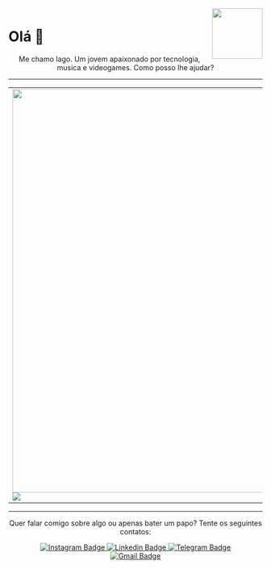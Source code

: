 
<img src="https://www.gifcen.com/wp-content/uploads/2022/02/among-us-gif-4.gif" width="100px" align="right"/>
<h1>Olá 👋 </h1>
<p align="center">Me chamo Iago. Um jovem apaixonado por tecnologia, musica e videogames. Como posso lhe ajudar?</p>

<hr/>

<table border="0">
<tr>
<td>
<img src="https://github-readme-stats.vercel.app/api/top-langs/?username=danonep2&hide_progress=false&theme=radical" width="800px" /><br/>
<img src="https://github-readme-stats.vercel.app/api?username=danonep2&show_icons=true&theme=radical" />
</td>

<td>

<h4>Formação</h4>

- 🎓 Técnico em Informática pelo IFPI Campus Pedro II
- 🎓 Graduado em Análise e Desenvolvimento de sistemas
- 🧑‍🏫 Autodidata

  </hr>

<h4  align="center">Technology Stack 👨‍💻</h4>  
<div>
<img src="https://img.shields.io/badge/HTML5-E34F26?style=for-the-badge&logo=html5&logoColor=white"/>
<img src="https://img.shields.io/badge/CSS3-1572B6?style=for-the-badge&logo=css3&logoColor=white" />
<img src="https://img.shields.io/badge/JavaScript-323330?style=for-the-badge&logo=javascript&logoColor=F7DF1E" />
<img src="https://img.shields.io/badge/TypeScript-007ACC?style=for-the-badge&logo=typescript&logoColor=white" />
<img src="https://img.shields.io/badge/Angular-DD0031?style=for-the-badge&logo=angular&logoColor=white"/>
<img src="https://img.shields.io/badge/next%20js-000000?style=for-the-badge&logo=nextdotjs&logoColor=white"/>
<img src="https://img.shields.io/badge/React_Native-20232A?style=for-the-badge&logo=react&logoColor=61DAFB" />
<img src="https://img.shields.io/badge/React-20232A?style=for-the-badge&logo=react&logoColor=61DAFB" />
<img src="https://img.shields.io/badge/Electron-2B2E3A?style=for-the-badge&logo=electron&logoColor=9FEAF9" />
<img src="https://img.shields.io/badge/Python-FFD43B?style=for-the-badge&logo=python&logoColor=blue" />
<img src="https://img.shields.io/badge/Tailwind_CSS-38B2AC?style=for-the-badge&logo=tailwind-css&logoColor=white" />
<img src="https://img.shields.io/badge/Django-092E20?style=for-the-badge&logo=django&logoColor=green" />
<img src="https://img.shields.io/badge/OpenJDK-ED8B00?style=for-the-badge&logo=openjdk&logoColor=white" />
<img src="https://img.shields.io/badge/C%2B%2B-00599C?style=for-the-badge&logo=c%2B%2B&logoColor=white" />
<img src="https://img.shields.io/badge/Arduino-00979D?style=for-the-badge&logo=Arduino&logoColor=white" />
<img src="https://img.shields.io/badge/PHP-777BB4?style=for-the-badge&logo=php&logoColor=white" />
<img src="https://img.shields.io/badge/Docker-2CA5E0?style=for-the-badge&logo=docker&logoColor=white" />
<img src="https://img.shields.io/badge/Figma-F24E1E?style=for-the-badge&logo=figma&logoColor=white"/>
<img src="https://img.shields.io/badge/jQuery-0769AD?style=for-the-badge&logo=jquery&logoColor=white" />
<img src="https://img.shields.io/badge/Cypress-17202C?style=for-the-badge&logo=cypress&logoColor=white" />

</div>

</td>
</tr>
</table>

<hr/>
<p align="center"> Quer falar comigo sobre algo ou apenas bater um papo? Tente os seguintes contatos: </p>
<div align="center">
<a href="https://www.instagram.com/danonep2/">
  <img src="https://img.shields.io/badge/-@Iago-fe428e?logo=instagram&logoColor=white" alt="Instagram Badge" />
</a>
<a href="https://www.linkedin.com/in/iago-amorim-262407233/">
  <img src="https://img.shields.io/badge/-Iago%20Amorim-fe428e?logo=linkedin&logoColor=white" alt="Linkedin Badge" />
</a>
<a href="https://t.me/danonep2">
  <img src="https://img.shields.io/badge/-Iago-fe428e?logo=telegram&logoColor=white" alt="Telegram Badge" />
</a><br/>
<a href="mailto:ogaidsa@gmail.com">
  <img src="https://img.shields.io/badge/-ogaidsa@gmail.com-fe428e?logo=gmail&logoColor=white" alt="Gmail Badge" />
</a>
</div>
